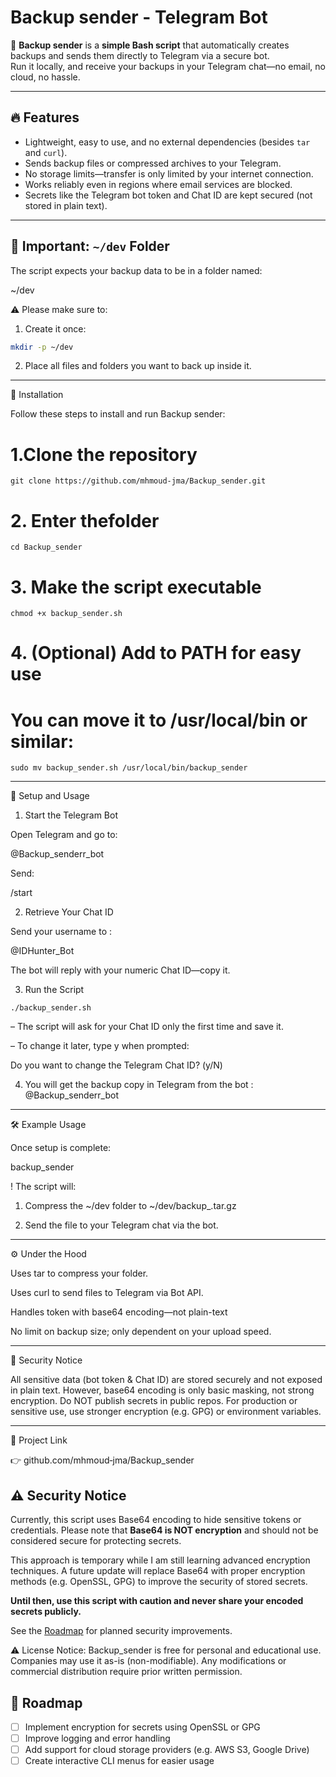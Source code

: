 # Backup sender - Telegram Bot

🚀 **Backup sender** is a **simple Bash script** that automatically creates backups and sends them directly to Telegram via a secure bot.  
Run it locally, and receive your backups in your Telegram chat—no email, no cloud, no hassle.

---

## 🔥 Features

- Lightweight, easy to use, and no external dependencies (besides `tar` and `curl`).  
- Sends backup files or compressed archives to your Telegram.  
- No storage limits—transfer is only limited by your internet connection.  
- Works reliably even in regions where email services are blocked.  
- Secrets like the Telegram bot token and Chat ID are kept secured (not stored in plain text).

---

## 📂 Important: `~/dev` Folder

The script expects your backup data to be in a folder named:

~/dev

⚠️ Please make sure to:

1. Create it once:

```bash
mkdir -p ~/dev
```
2. Place all files and folders you want to back up inside it.



---

🔧 Installation

Follow these steps to install and run Backup sender:

# 1.Clone the repository 
```
git clone https://github.com/mhmoud-jma/Backup_sender.git
```
# 2. Enter thefolder
```
cd Backup_sender
```
# 3. Make the script executable
```
chmod +x backup_sender.sh
```
# 4. (Optional) Add to PATH for easy use
# You can move it to /usr/local/bin or similar:
```
sudo mv backup_sender.sh /usr/local/bin/backup_sender
```

---

🚀 Setup and Usage

1. Start the Telegram Bot

Open Telegram and go to:

@Backup_senderr_bot

Send:

/start


2. Retrieve Your Chat ID

Send your username to :

@IDHunter_Bot

The bot will reply with your numeric Chat ID—copy it.


3. Run the Script
```
./backup_sender.sh
```
– The script will ask for your Chat ID only the first time and save it.

– To change it later, type y when prompted:

Do you want to change the Telegram Chat ID? (y/N)


4. You will get the backup copy in Telegram from the bot : 
@Backup_senderr_bot
---

🛠 Example Usage

Once setup is complete:

backup_sender

! The script will:

1. Compress the ~/dev folder to ~/dev/backup_<DDMMYYYY>.tar.gz


2. Send the file to your Telegram chat via the bot.




---

⚙️ Under the Hood

Uses tar to compress your folder.

Uses curl to send files to Telegram via Bot API.

Handles token with base64 encoding—not plain-text

No limit on backup size; only dependent on your upload speed.



---

🚨 Security Notice

All sensitive data (bot token & Chat ID) are stored securely and not exposed in plain text.
However, base64 encoding is only basic masking, not strong encryption.
Do NOT publish secrets in public repos.
For production or sensitive use, use stronger encryption (e.g. GPG) or environment variables.


---

📎 Project Link

👉 github.com/mhmoud‑jma/Backup_sender

## ⚠️ Security Notice

Currently, this script uses Base64 encoding to hide sensitive tokens or credentials. Please note that **Base64 is NOT encryption** and should not be considered secure for protecting secrets.

This approach is temporary while I am still learning advanced encryption techniques. A future update will replace Base64 with proper encryption methods (e.g. OpenSSL, GPG) to improve the security of stored secrets.

**Until then, use this script with caution and never share your encoded secrets publicly.**

See the [Roadmap](#roadmap) for planned security improvements.

⚠️ License Notice:
Backup_sender is free for personal and educational use. Companies may use it as-is (non-modifiable). Any modifications or commercial distribution require prior written permission.

## 🚀 Roadmap

- [ ] Implement encryption for secrets using OpenSSL or GPG
- [ ] Improve logging and error handling
- [ ] Add support for cloud storage providers (e.g. AWS S3, Google Drive)
- [ ] Create interactive CLI menus for easier usage
